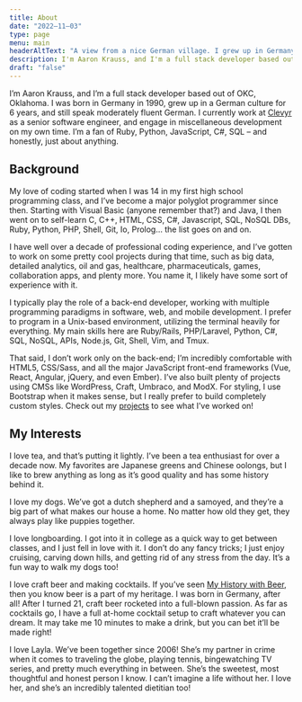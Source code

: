 ```yaml
---
title: About
date: "2022–11–03"
type: page
menu: main
headerAltText: "A view from a nice German village. I grew up in Germany!"
description: I'm Aaron Krauss, and I'm a full stack developer based out of OKC, Oklahoma!
draft: "false"
---
```

I’m Aaron Krauss, and I’m a full stack developer based out of OKC, Oklahoma. I
was born in Germany in 1990, grew up in a German culture for 6 years, and still
speak moderately fluent German. I currently work at
[Clevyr](https://clevyr.com) as a senior software
engineer, and engage in miscellaneous development on my own time. I’m a fan of
Ruby, Python, JavaScript, C#, SQL – and honestly, just about anything.

## Background

My love of coding started when I was 14 in my first high school programming
class, and I’ve become a major polyglot programmer since then. Starting with
Visual Basic (anyone remember that?) and Java, I then went on to self-learn C,
C++, HTML, CSS, C#, Javascript, SQL, NoSQL DBs, Ruby, Python, PHP, Shell, Git,
Io, Prolog… the list goes on and on.

I have well over a decade of professional coding experience, and I’ve gotten to
work on some pretty cool projects during that time, such as big data, detailed
analytics, oil and gas, healthcare, pharmaceuticals, games, collaboration apps,
and plenty more. You name it, I likely have some sort of experience with it.

I typically play the role of a back-end developer, working with multiple
programming paradigms in software, web, and mobile development. I prefer to
program in a Unix-based environment, utilizing the terminal heavily for
everything. My main skills here are Ruby/Rails, PHP/Laravel, Python, C#, SQL,
NoSQL, APIs, Node.js, Git, Shell, Vim, and Tmux.

That said, I don’t work only on the back-end; I’m incredibly comfortable with
HTML5, CSS/Sass, and all the major JavaScript front-end frameworks (Vue, React,
Angular, jQuery, and even Ember). I’ve also built plenty of projects using CMSs
like WordPress, Craft, Umbraco, and ModX. For styling, I use Bootstrap when it
makes sense, but I really prefer to build completely custom styles. Check out
my [projects](/projects) to see what I’ve worked on!

## My Interests

I love tea, and that’s putting it lightly. I’ve been a tea enthusiast for over
a decade now. My favorites are Japanese greens and Chinese oolongs, but I like
to brew anything as long as it’s good quality and has some history behind it.

I love my dogs. We’ve got a dutch shepherd and a samoyed, and they’re a big
part of what makes our house a home. No matter how old they get, they always
play like puppies together.

I love longboarding. I got into it in college as a quick way to get between
classes, and I just fell in love with it. I don’t do any fancy tricks; I just
enjoy cruising, carving down hills, and getting rid of any stress from the day.
It’s a fun way to walk my dogs too!

I love craft beer and making cocktails. If you’ve seen
[My History with Beer](/2015/12/my-history-with-beer/),
then you know beer is a part of my heritage. I was born in Germany, after all!
After I turned 21, craft beer rocketed into a full-blown passion. As far as cocktails go, I have a full at-home cocktail setup to craft whatever you can dream. It may take me 10 minutes to make a drink, but you can bet it’ll be made right!

I love Layla. We’ve been together since 2006! She’s my partner in crime when it
comes to traveling the globe, playing tennis, bingewatching TV series, and
pretty much everything in between. She’s the sweetest, most thoughtful and
honest person I know. I can’t imagine a life without her. I love her, and
she’s an incredibly talented dietitian too!

